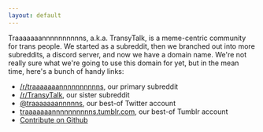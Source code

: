 ```yaml
---
layout: default
---
```


Traaaaaaannnnnnnnnns, a.k.a. TransyTalk, is a meme-centric community for trans people. We started as a subreddit, then we branched out into more subreddits, a discord server, and now we have a domain name. We're not really sure what we're going to use this domain for yet, but in the mean time, here's a bunch of handy links:

- [/r/traaaaaaannnnnnnnnns](https://www.reddit.com/r/traaaaaaannnnnnnnnns), our primary subreddit
- [/r/TransyTalk](https://www.reddit.com/r/TransyTalk), our sister subreddit
- [@traaaaaaannnnns](https://twitter.com/traaaaaaannnnns), our best-of Twitter account
- [traaaaaaannnnnnnnnns.tumblr.com](https://traaaaaaannnnnnnnnns.tumblr.com/), our best-of Tumblr account
- [Contribute on Github](https://www.github.com/rosalinekarr/traaaaaaannnnnnnnnns)
